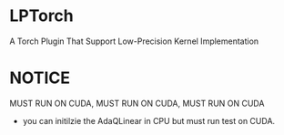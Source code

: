 # LPTorch
A Torch Plugin That Support Low-Precision Kernel Implementation


# NOTICE
MUST RUN ON CUDA, MUST RUN ON CUDA, MUST RUN ON CUDA
- you can initilzie the AdaQLinear in CPU but must run test on CUDA.